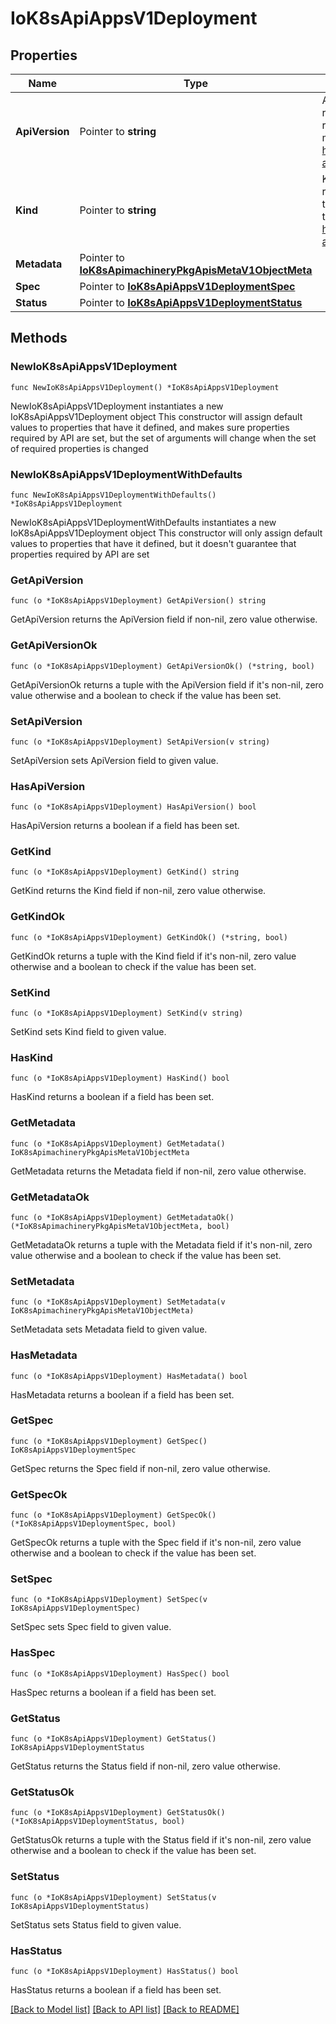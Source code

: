 # IoK8sApiAppsV1Deployment

## Properties

Name | Type | Description | Notes
------------ | ------------- | ------------- | -------------
**ApiVersion** | Pointer to **string** | APIVersion defines the versioned schema of this representation of an object. Servers should convert recognized schemas to the latest internal value, and may reject unrecognized values. More info: https://git.k8s.io/community/contributors/devel/sig-architecture/api-conventions.md#resources | [optional] 
**Kind** | Pointer to **string** | Kind is a string value representing the REST resource this object represents. Servers may infer this from the endpoint the client submits requests to. Cannot be updated. In CamelCase. More info: https://git.k8s.io/community/contributors/devel/sig-architecture/api-conventions.md#types-kinds | [optional] 
**Metadata** | Pointer to [**IoK8sApimachineryPkgApisMetaV1ObjectMeta**](IoK8sApimachineryPkgApisMetaV1ObjectMeta.md) |  | [optional] 
**Spec** | Pointer to [**IoK8sApiAppsV1DeploymentSpec**](IoK8sApiAppsV1DeploymentSpec.md) |  | [optional] 
**Status** | Pointer to [**IoK8sApiAppsV1DeploymentStatus**](IoK8sApiAppsV1DeploymentStatus.md) |  | [optional] 

## Methods

### NewIoK8sApiAppsV1Deployment

`func NewIoK8sApiAppsV1Deployment() *IoK8sApiAppsV1Deployment`

NewIoK8sApiAppsV1Deployment instantiates a new IoK8sApiAppsV1Deployment object
This constructor will assign default values to properties that have it defined,
and makes sure properties required by API are set, but the set of arguments
will change when the set of required properties is changed

### NewIoK8sApiAppsV1DeploymentWithDefaults

`func NewIoK8sApiAppsV1DeploymentWithDefaults() *IoK8sApiAppsV1Deployment`

NewIoK8sApiAppsV1DeploymentWithDefaults instantiates a new IoK8sApiAppsV1Deployment object
This constructor will only assign default values to properties that have it defined,
but it doesn't guarantee that properties required by API are set

### GetApiVersion

`func (o *IoK8sApiAppsV1Deployment) GetApiVersion() string`

GetApiVersion returns the ApiVersion field if non-nil, zero value otherwise.

### GetApiVersionOk

`func (o *IoK8sApiAppsV1Deployment) GetApiVersionOk() (*string, bool)`

GetApiVersionOk returns a tuple with the ApiVersion field if it's non-nil, zero value otherwise
and a boolean to check if the value has been set.

### SetApiVersion

`func (o *IoK8sApiAppsV1Deployment) SetApiVersion(v string)`

SetApiVersion sets ApiVersion field to given value.

### HasApiVersion

`func (o *IoK8sApiAppsV1Deployment) HasApiVersion() bool`

HasApiVersion returns a boolean if a field has been set.

### GetKind

`func (o *IoK8sApiAppsV1Deployment) GetKind() string`

GetKind returns the Kind field if non-nil, zero value otherwise.

### GetKindOk

`func (o *IoK8sApiAppsV1Deployment) GetKindOk() (*string, bool)`

GetKindOk returns a tuple with the Kind field if it's non-nil, zero value otherwise
and a boolean to check if the value has been set.

### SetKind

`func (o *IoK8sApiAppsV1Deployment) SetKind(v string)`

SetKind sets Kind field to given value.

### HasKind

`func (o *IoK8sApiAppsV1Deployment) HasKind() bool`

HasKind returns a boolean if a field has been set.

### GetMetadata

`func (o *IoK8sApiAppsV1Deployment) GetMetadata() IoK8sApimachineryPkgApisMetaV1ObjectMeta`

GetMetadata returns the Metadata field if non-nil, zero value otherwise.

### GetMetadataOk

`func (o *IoK8sApiAppsV1Deployment) GetMetadataOk() (*IoK8sApimachineryPkgApisMetaV1ObjectMeta, bool)`

GetMetadataOk returns a tuple with the Metadata field if it's non-nil, zero value otherwise
and a boolean to check if the value has been set.

### SetMetadata

`func (o *IoK8sApiAppsV1Deployment) SetMetadata(v IoK8sApimachineryPkgApisMetaV1ObjectMeta)`

SetMetadata sets Metadata field to given value.

### HasMetadata

`func (o *IoK8sApiAppsV1Deployment) HasMetadata() bool`

HasMetadata returns a boolean if a field has been set.

### GetSpec

`func (o *IoK8sApiAppsV1Deployment) GetSpec() IoK8sApiAppsV1DeploymentSpec`

GetSpec returns the Spec field if non-nil, zero value otherwise.

### GetSpecOk

`func (o *IoK8sApiAppsV1Deployment) GetSpecOk() (*IoK8sApiAppsV1DeploymentSpec, bool)`

GetSpecOk returns a tuple with the Spec field if it's non-nil, zero value otherwise
and a boolean to check if the value has been set.

### SetSpec

`func (o *IoK8sApiAppsV1Deployment) SetSpec(v IoK8sApiAppsV1DeploymentSpec)`

SetSpec sets Spec field to given value.

### HasSpec

`func (o *IoK8sApiAppsV1Deployment) HasSpec() bool`

HasSpec returns a boolean if a field has been set.

### GetStatus

`func (o *IoK8sApiAppsV1Deployment) GetStatus() IoK8sApiAppsV1DeploymentStatus`

GetStatus returns the Status field if non-nil, zero value otherwise.

### GetStatusOk

`func (o *IoK8sApiAppsV1Deployment) GetStatusOk() (*IoK8sApiAppsV1DeploymentStatus, bool)`

GetStatusOk returns a tuple with the Status field if it's non-nil, zero value otherwise
and a boolean to check if the value has been set.

### SetStatus

`func (o *IoK8sApiAppsV1Deployment) SetStatus(v IoK8sApiAppsV1DeploymentStatus)`

SetStatus sets Status field to given value.

### HasStatus

`func (o *IoK8sApiAppsV1Deployment) HasStatus() bool`

HasStatus returns a boolean if a field has been set.


[[Back to Model list]](../README.md#documentation-for-models) [[Back to API list]](../README.md#documentation-for-api-endpoints) [[Back to README]](../README.md)


